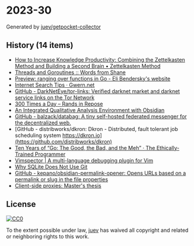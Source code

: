 # 2023-30

Generated by [juev/getpocket-collector](https://github.com/juev/getpocket-collector)

## History (14 items)

- [How to Increase Knowledge Productivity: Combining the Zettelkasten Method and Building a Second Brain • Zettelkasten Method](https://zettelkasten.de/posts/building-a-second-brain-and-zettelkasten/)
- [Threads and Goroutines :: Words from Shane](https://shane.ai/posts/threads-and-goroutines/)
- [Preview: ranging over functions in Go - Eli Bendersky's website](https://eli.thegreenplace.net/2023/preview-ranging-over-functions-in-go)
- [Internet Search Tips · Gwern.net](https://gwern.net/search)
- [GitHub - DarkNetEye/tor-links: Verified darknet market and darknet service links on the Tor Network](https://github.com/DarkNetEye/tor-links)
- [300 Times a Day – Rands in Repose](https://randsinrepose.com/archives/300-times-a-day/)
- [An Integrated Qualitative Analysis Environment with Obsidian](https://fulcra.design/Posts/An-Integrated-Qualitative-Analysis-Environment-with-Obsidian/)
- [GitHub - balzack/databag: A tiny self-hosted federated messenger for the decentralized web.](https://github.com/balzack/databag)
- [GitHub - distribworks/dkron: Dkron - Distributed, fault tolerant job scheduling system https://dkron.io](https://github.com/distribworks/dkron)
- [Ten Years of “Go: The Good, the Bad, and the Meh” · The Ethically-Trained Programmer](https://blog.carlmjohnson.net/post/2023/ten-years-of-go-good-bad-meh/)
- [Vimspector | A multi-language debugging plugin for Vim](https://puremourning.github.io/vimspector-web/)
- [Why SQLite Does Not Use Git](https://sqlite.org/draft/matrix/whynotgit.html)
- [GitHub - kepano/obsidian-permalink-opener: Opens URLs based on a permalink or slug in the file properties](https://github.com/kepano/obsidian-permalink-opener)
- [Client-side proxies: Master's thesis](https://people.dsv.su.se/~jpalme/select/csp/thesis.html)

## License

[![CC0](https://mirrors.creativecommons.org/presskit/buttons/88x31/svg/cc-zero.svg)](https://creativecommons.org/publicdomain/zero/1.0/)

To the extent possible under law, [juev](https://github.com/juev) has waived all copyright and related or neighboring rights to this work.
